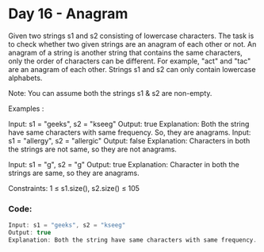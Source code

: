 # Day 16 - Anagram

Given two strings s1 and s2 consisting of lowercase characters. The task is to check whether two given strings are an anagram of each other or not. An anagram of a string is another string that contains the same characters, only the order of characters can be different. For example, "act" and "tac" are an anagram of each other. Strings s1 and s2 can only contain lowercase alphabets.

Note: You can assume both the strings s1 & s2 are non-empty.

Examples :

Input: s1 = "geeks", s2 = "kseeg"
Output: true
Explanation: Both the string have same characters with same frequency. So, they are anagrams.
Input: s1 = "allergy", s2 = "allergic"
Output: false
Explanation: Characters in both the strings are not same, so they are not anagrams.

Input: s1 = "g", s2 = "g"
Output: true
Explanation: Character in both the strings are same, so they are anagrams.

Constraints:
1 ≤ s1.size(), s2.size() ≤ 105

### Code:
```java
Input: s1 = "geeks", s2 = "kseeg"
Output: true
Explanation: Both the string have same characters with same frequency. So, they are anagrams.
```